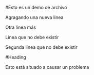 #Esto es un demo de archivo

Agragando una nueva linea

Otra linea más

Linea que no debe existir

Segunda linea que no debe existir

#Heading

Esto está situado a causar un problema
